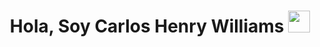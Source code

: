 <h1 align="center"><b>Hola, Soy Carlos Henry Williams </b><img src="https://media.giphy.com/media/hvRJCLFzcasrR4ia7z/giphy.gif" width="35"></h1>

